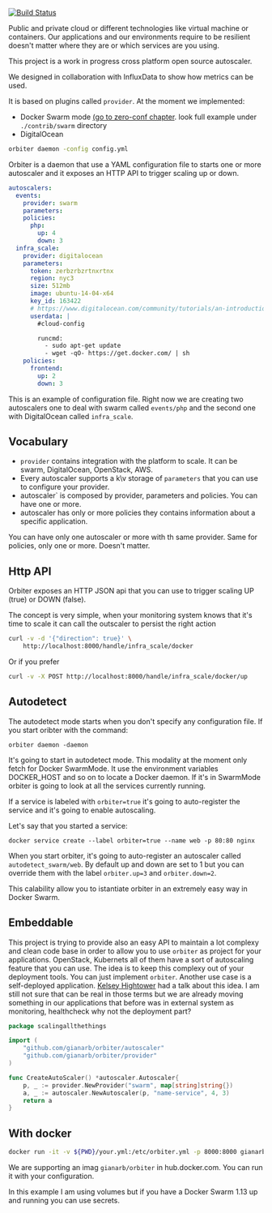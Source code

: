 [![Build
Status](https://travis-ci.org/gianarb/orbiter.svg?branch=master)](https://travis-ci.org/gianarb/orbiter)

Public and private cloud or different technologies like virtual machine or
containers. Our applications and our environments require to be resilient
doesn't matter where they are or which services are you using.

This project is a work in progress cross platform open source autoscaler.

We designed in collaboration with InfluxData to show how metrics can be used.

It is based on plugins called `provider`. At the moment we implemented:

* Docker Swarm mode [(go to zero-conf
  chapter](https://github.com/gianarb/orbiter#autodetect). look full example
  under `./contrib/swarm` directory
* DigitalOcean



```sh
orbiter daemon -config config.yml
```
Orbiter is a daemon that use a YAML configuration file to starts one or more
autoscaler and it exposes an HTTP API to trigger scaling up or down.

```yaml
autoscalers:
  events:
    provider: swarm
    parameters:
    policies:
      php:
        up: 4
        down: 3
  infra_scale:
    provider: digitalocean
    parameters:
      token: zerbzrbzrtnxrtnx
      region: nyc3
      size: 512mb
      image: ubuntu-14-04-x64
      key_id: 163422
      # https://www.digitalocean.com/community/tutorials/an-introduction-to-cloud-config-scripting
      userdata: |
        #cloud-config

        runcmd:
          - sudo apt-get update
          - wget -qO- https://get.docker.com/ | sh
    policies:
      frontend:
        up: 2
        down: 3
```
This is an example of configuration file. Right now we are creating two
autoscalers one to deal with swarm called `events/php` and the second one with
DigitalOcean called `infra_scale`.

## Vocabulary

* `provider` contains integration with the platform to scale. It can be swarm,
  DigitalOcean, OpenStack, AWS.
* Every autoscaler supports a k\v storage of `parameters` that you can use to
  configure your provider.
* autoscaler` is composed by provider, parameters and policies. You can have
  one or more.
* autoscaler has only or more policies they contains information about a
  specific application.

You can have only one autoscaler or more with th same provider. Same for
policies, only one or more. Doesn't matter.

## Http API
Orbiter exposes an HTTP JSON api that you can use to trigger scaling UP (true)
or DOWN (false).

The concept is very simple, when your monitoring system knows that it's time to
scale it can call the outscaler to persist the right action

```sh
curl -v -d '{"direction": true}' \
    http://localhost:8000/handle/infra_scale/docker
```
Or if you prefer

```sh
curl -v -X POST http://localhost:8000/handle/infra_scale/docker/up
```


## Autodetect
The autodetect mode starts when you don't specify any configuration file.
If you start oribter with the command:

```
orbiter daemon -daemon
```

It's going to start in autodetect mode. This modality at the moment only fetch
for Docker SwarmMode. It use the environment variables DOCKER_HOST and so on to
locate a Docker daemon. If it's in SwarmMode orbiter is going to look at all the
services currently running.

If a service is labeled with `orbiter=true` it's going to auto-register the
service and it's going to enable autoscaling.

Let's say that you started a service:

```
docker service create --label orbiter=true --name web -p 80:80 nginx
```
When you start orbiter, it's going to auto-register an autoscaler called
`autodetect_swarm/web`. By default up and down are set to 1 but you can override
them with the label `orbiter.up=3` and `orbiter.down=2`.

This calability allow you to istantiate orbiter in an extremely easy way in
Docker Swarm.

## Embeddable
This project is trying to provide also an easy API to maintain a lot complexy
and clean code base in order to allow you to use `orbiter` as project for your
applications.
OpenStack, Kubernets all of them have a sort of autoscaling feature that you can
use. The idea is to keep this complexy out of your deployment tools. You can
just implement `orbiter`.
Another use case is a self-deployed application. [Kelsey
Hightower](https://www.youtube.com/watch?v=nhmAyZNlECw) had a talk about this
idea. I am still not sure that can be real in those terms but we are already
moving something in our applications that before was in external system as
monitoring, healthcheck why not the deployment part?

```go
package scalingallthethings

import (
	"github.com/gianarb/orbiter/autoscaler"
	"github.com/gianarb/orbiter/provider"
)

func CreateAutoScaler() *autoscaler.Autoscaler{
    p, _ := provider.NewProvider("swarm", map[string]string{})
    a, _ := autoscaler.NewAutoscaler(p, "name-service", 4, 3)
    return a
}
```

## With docker

```sh
docker run -it -v ${PWD}/your.yml:/etc/orbiter.yml -p 8000:8000 gianarb/orbiter
```
We are supporting an imag `gianarb/orbiter` in hub.docker.com. You can run it
with your configuration.

In this example I am using volumes but if you have a Docker Swarm 1.13 up and
running you can use secrets.

